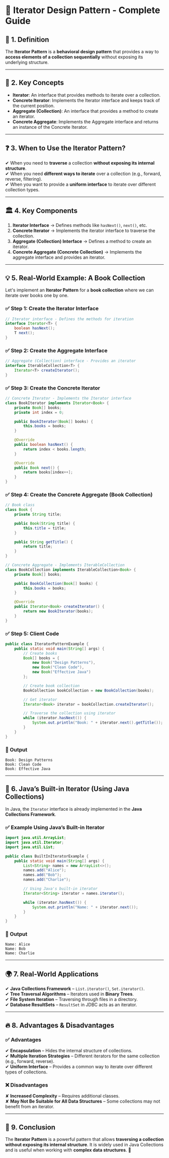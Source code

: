# **🚀 Iterator Design Pattern - Complete Guide**  

## **📌 1. Definition**  
The **Iterator Pattern** is a **behavioral design pattern** that provides a way to **access elements of a collection sequentially** without exposing its underlying structure.

---

## **🔑 2. Key Concepts**
- **Iterator**: An interface that provides methods to iterate over a collection.
- **Concrete Iterator**: Implements the Iterator interface and keeps track of the current position.
- **Aggregate (Collection)**: An interface that provides a method to create an iterator.
- **Concrete Aggregate**: Implements the Aggregate interface and returns an instance of the Concrete Iterator.

---

## **❓ 3. When to Use the Iterator Pattern?**  
✔ When you need to **traverse** a collection **without exposing its internal structure**.  
✔ When you need **different ways to iterate** over a collection (e.g., forward, reverse, filtering).  
✔ When you want to provide a **uniform interface** to iterate over different collection types.  

---

## **🏛 4. Key Components**
1. **Iterator Interface** → Defines methods like `hasNext()`, `next()`, etc.  
2. **Concrete Iterator** → Implements the iterator interface to traverse the collection.  
3. **Aggregate (Collection) Interface** → Defines a method to create an iterator.  
4. **Concrete Aggregate (Concrete Collection)** → Implements the aggregate interface and provides an iterator.

---

## **💡 5. Real-World Example: A Book Collection**  
Let's implement an **Iterator Pattern** for a **book collection** where we can iterate over books one by one.

### ✅ **Step 1: Create the Iterator Interface**
```java
// Iterator interface - Defines the methods for iteration
interface Iterator<T> {
    boolean hasNext();
    T next();
}
```

### ✅ **Step 2: Create the Aggregate Interface**
```java
// Aggregate (Collection) interface - Provides an iterator
interface IterableCollection<T> {
    Iterator<T> createIterator();
}
```

### ✅ **Step 3: Create the Concrete Iterator**
```java
// Concrete Iterator - Implements the Iterator interface
class BookIterator implements Iterator<Book> {
    private Book[] books;
    private int index = 0;

    public BookIterator(Book[] books) {
        this.books = books;
    }

    @Override
    public boolean hasNext() {
        return index < books.length;
    }

    @Override
    public Book next() {
        return books[index++];
    }
}
```

### ✅ **Step 4: Create the Concrete Aggregate (Book Collection)**
```java
// Book class
class Book {
    private String title;

    public Book(String title) {
        this.title = title;
    }

    public String getTitle() {
        return title;
    }
}

// Concrete Aggregate - Implements IterableCollection
class BookCollection implements IterableCollection<Book> {
    private Book[] books;

    public BookCollection(Book[] books) {
        this.books = books;
    }

    @Override
    public Iterator<Book> createIterator() {
        return new BookIterator(books);
    }
}
```

### ✅ **Step 5: Client Code**
```java
public class IteratorPatternExample {
    public static void main(String[] args) {
        // Create books
        Book[] books = { 
            new Book("Design Patterns"), 
            new Book("Clean Code"), 
            new Book("Effective Java") 
        };

        // Create book collection
        BookCollection bookCollection = new BookCollection(books);

        // Get iterator
        Iterator<Book> iterator = bookCollection.createIterator();

        // Traverse the collection using iterator
        while (iterator.hasNext()) {
            System.out.println("Book: " + iterator.next().getTitle());
        }
    }
}
```

### **🔹 Output**
```
Book: Design Patterns
Book: Clean Code
Book: Effective Java
```

---

## **📌 6. Java’s Built-in Iterator (Using Java Collections)**
In Java, the `Iterator` interface is already implemented in the **Java Collections Framework**.

### ✅ **Example Using Java’s Built-in Iterator**
```java
import java.util.ArrayList;
import java.util.Iterator;
import java.util.List;

public class BuiltInIteratorExample {
    public static void main(String[] args) {
        List<String> names = new ArrayList<>();
        names.add("Alice");
        names.add("Bob");
        names.add("Charlie");

        // Using Java's built-in iterator
        Iterator<String> iterator = names.iterator();

        while (iterator.hasNext()) {
            System.out.println("Name: " + iterator.next());
        }
    }
}
```

### **🔹 Output**
```
Name: Alice
Name: Bob
Name: Charlie
```

---

## **🌍 7. Real-World Applications**
✔ **Java Collections Framework** – `List.iterator()`, `Set.iterator()`.  
✔ **Tree Traversal Algorithms** – Iterators used in **Binary Trees**.  
✔ **File System Iteration** – Traversing through files in a directory.  
✔ **Database ResultSets** – `ResultSet` in JDBC acts as an iterator.  

---

## **🔥 8. Advantages & Disadvantages**
### ✅ **Advantages**  
✔ **Encapsulation** – Hides the internal structure of collections.  
✔ **Multiple Iteration Strategies** – Different iterators for the same collection (e.g., forward, reverse).  
✔ **Uniform Interface** – Provides a common way to iterate over different types of collections.  

### ❌ **Disadvantages**  
✘ **Increased Complexity** – Requires additional classes.  
✘ **May Not Be Suitable for All Data Structures** – Some collections may not benefit from an iterator.  

---

## **🎯 9. Conclusion**
The **Iterator Pattern** is a powerful pattern that allows **traversing a collection without exposing its internal structure**. It is widely used in Java Collections and is useful when working with **complex data structures**. 🚀
